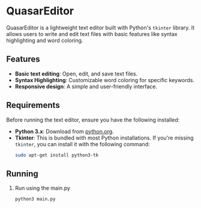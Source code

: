 # QuasarEditor

QuasarEditor is a lightweight text editor built with Python's `tkinter` library. It allows users to write and edit text files with basic features like syntax highlighting and word coloring.

## Features

- **Basic text editing**: Open, edit, and save text files.
- **Syntax Highlighting**: Customizable word coloring for specific keywords.
- **Responsive design**: A simple and user-friendly interface.
  
## Requirements

Before running the text editor, ensure you have the following installed:

- **Python 3.x**: Download from [python.org](https://www.python.org/downloads/).
- **Tkinter**: This is bundled with most Python installations. If you're missing `tkinter`, you can install it with the following command:
  ```bash
  sudo apt-get install python3-tk

## Running

1. Run using the main.py
   ```bash
   python3 main.py

